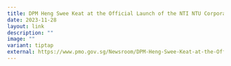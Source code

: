 ```yaml
---
title: DPM Heng Swee Keat at the Official Launch of the NTI NTU Corporate Laboratory
date: 2023-11-28
layout: link
description: ""
image: ""
variant: tiptap
external: https://www.pmo.gov.sg/Newsroom/DPM-Heng-Swee-Keat-at-the-Official-Launch-of-the-NTI-NTU-Corporate-Laboratory
---
```

